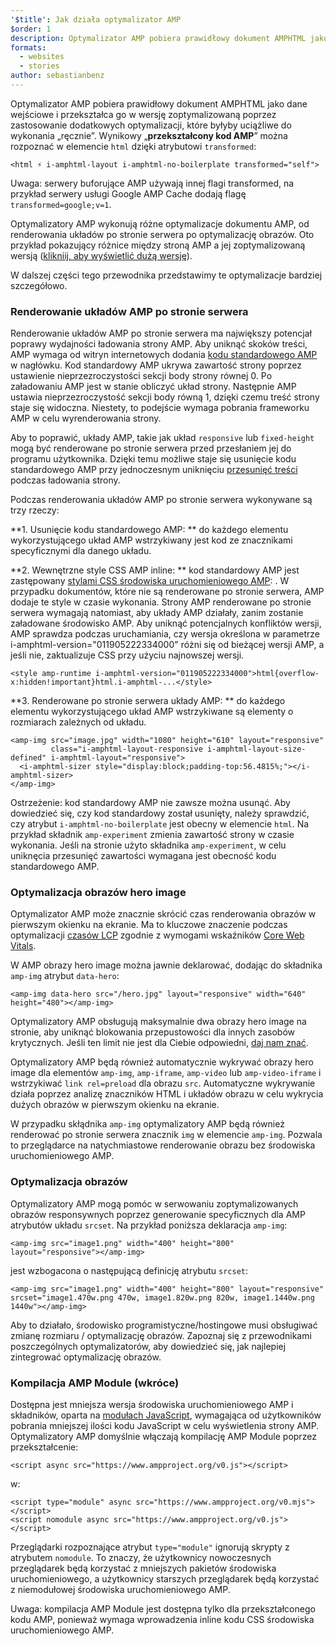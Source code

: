 ```yaml
---
'$title': Jak działa optymalizator AMP
$order: 1
description: Optymalizator AMP pobiera prawidłowy dokument AMPHTML jako dane wejściowe i przekształca go w wersję zoptymalizowaną poprzez zastosowanie dodatkowych optymalizacji, które byłyby uciążliwe do wykonania „ręcznie”. Ten przewodnik wyjaśnia szczegółowo, jak działa optymalizator AMP.
formats:
  - websites
  - stories
author: sebastianbenz
---
```


Optymalizator AMP pobiera prawidłowy dokument AMPHTML jako dane wejściowe i przekształca go w wersję zoptymalizowaną poprzez zastosowanie dodatkowych optymalizacji, które byłyby uciążliwe do wykonania „ręcznie”. Wynikowy „**przekształcony kod AMP**” można rozpoznać w elemencie `html` dzięki atrybutowi `transformed`:

```
<html ⚡ i-amphtml-layout i-amphtml-no-boilerplate transformed="self">
```

Uwaga: serwery buforujące AMP używają innej flagi transformed, na przykład serwery usługi Google AMP Cache dodają flagę `transformed=google;v=1`.

Optymalizatory AMP wykonują różne optymalizacje dokumentu AMP, od renderowania układów po stronie serwera po optymalizację obrazów. Oto przykład pokazujący różnice między stroną AMP a jej zoptymalizowaną wersją ([klikniij, aby wyświetlić dużą wersję](/static/img/docs/guides/optimized-amp-diff.png)).

<a href="/static/img/docs/guides/optimized-amp-diff.png"><amp-img lightbox layout="responsive" width="2560" height="773" src="/static/img/docs/guides/optimized-amp-diff.png"></amp-img></a>

W dalszej części tego przewodnika przedstawimy te optymalizacje bardziej szczegółowo.

### Renderowanie układów AMP po stronie serwera

Renderowanie układów AMP po stronie serwera ma największy potencjał poprawy wydajności ładowania strony AMP. Aby uniknąć skoków treści, AMP wymaga od witryn internetowych dodania [kodu standardowego AMP](https://amp.dev/documentation/guides-and-tutorials/learn/spec/amp-boilerplate/?format=websites) w nagłówku. Kod standardowy AMP ukrywa zawartość strony poprzez ustawienie nieprzezroczystości sekcji body strony równej 0. Po załadowaniu AMP jest w stanie obliczyć układ strony. Następnie AMP ustawia nieprzezroczystość sekcji body równą 1, dzięki czemu treść strony staje się widoczna. Niestety, to podejście wymaga pobrania frameworku AMP w celu wyrenderowania strony.

Aby to poprawić, układy AMP, takie jak układ `responsive` lub `fixed-height` mogą być renderowane po stronie serwera przed przesłaniem jej do programu użytkownika. Dzięki temu możliwe staje się usunięcie kodu standardowego AMP przy jednoczesnym uniknięciu [przesunięć treści](https://web.dev/cls/) podczas ładowania strony.

Podczas renderowania układów AMP po stronie serwera wykonywane są trzy rzeczy:

⁣**1. Usunięcie kodu standardowego AMP: ** do każdego elementu wykorzystującego układ AMP wstrzykiwany jest kod ze znacznikami specyficznymi dla danego układu.

⁣**2. Wewnętrzne style CSS AMP inline: ** kod standardowy AMP jest zastępowany [stylami CSS środowiska uruchomieniowego AMP](https://ampjs.org/v0.css): <style amp-runtime="">...</style>. W przypadku dokumentów, które nie są renderowane po stronie serwera, AMP dodaje te style w czasie wykonania. Strony AMP renderowane po stronie serwera wymagają natomiast, aby układy AMP działały, zanim zostanie załadowane środowisko AMP. Aby uniknąć potencjalnych konfliktów wersji, AMP sprawdza podczas uruchamiania, czy wersja określona w parametrze i-amphtml-version="011905222334000" różni się od bieżącej wersji AMP, a jeśli nie, zaktualizuje CSS przy użyciu najnowszej wersji.

```
<style amp-runtime i-amphtml-version="011905222334000">html{overflow-x:hidden!important}html.i-amphtml-...</style>
```

⁣**3. Renderowane po stronie serwera układy AMP: ** do każdego elementu wykorzystującego układ AMP wstrzykiwane są elementy o rozmiarach zależnych od układu.

```
<amp-img src="image.jpg" width="1080" height="610" layout="responsive"
         class="i-amphtml-layout-responsive i-amphtml-layout-size-defined" i-amphtml-layout="responsive">
  <i-amphtml-sizer style="display:block;padding-top:56.4815%;"></i-amphtml-sizer>
</amp-img>
```

Ostrzeżenie: kod standardowy AMP nie zawsze można usunąć. Aby dowiedzieć się, czy kod standardowy został usunięty, należy sprawdzić, czy atrybut `i-amphtml-no-boilerplate` jest obecny w elemencie `html`. Na przykład składnik `amp-experiment` zmienia zawartość strony w czasie wykonania. Jeśli na stronie użyto składnika `amp-experiment`, w celu uniknęcia przesunięć zawartości wymagana jest obecność kodu standardowego AMP.

### Optymalizacja obrazów hero image

Optymalizator AMP może znacznie skrócić czas renderowania obrazów w pierwszym okienku na ekranie. Ma to kluczowe znaczenie podczas optymalizacji [czasów LCP](https://web.dev/lcp/) zgodnie z wymogami wskaźników [Core Web Vitals](https://web.dev/vitals).

W AMP obrazy hero image można jawnie deklarować, dodając do składnika `amp-img` atrybut `data-hero`:

```
<amp-img data-hero src="/hero.jpg" layout="responsive" width="640" height="480"></amp-img>
```

Optymalizatory AMP obsługują maksymalnie dwa obrazy hero image na stronie, aby uniknąć blokowania przepustowości dla innych zasobów krytycznych. Jeśli ten limit nie jest dla Ciebie odpowiedni, [daj nam znać](https://github.com/ampproject/amp-toolbox/issues).

Optymalizatory AMP będą również automatycznie wykrywać obrazy hero image dla elementów `amp-img`, `amp-iframe`, `amp-video` lub `amp-video-iframe` i wstrzykiwać `link rel=preload` dla obrazu `src`. Automatyczne wykrywanie działa poprzez analizę znaczników HTML i układów obrazu w celu wykrycia dużych obrazów w pierwszym okienku na ekranie.

W przypadku skłądnika `amp-img` optymalizatory AMP będą również renderować po stronie serwera znacznik `img` w elemencie `amp-img`. Pozwala to przeglądarce na natychmiastowe renderowanie obrazu bez środowiska uruchomieniowego AMP.

### Optymalizacja obrazów

Optymalizatory AMP mogą pomóc w serwowaniu zoptymalizowanych obrazów responsywnych poprzez generowanie specyficznych dla AMP atrybutów układu `srcset`. Na przykład poniższa deklaracja `amp-img`:

```
<amp-img src="image1.png" width="400" height="800" layout="responsive"></amp-img>
```

jest wzbogacona o następującą definicję atrybutu `srcset`:

```
<amp-img src="image1.png" width="400" height="800" layout="responsive" srcset="image1.470w.png 470w, image1.820w.png 820w, image1.1440w.png 1440w"></amp-img>
```

Aby to działało, środowisko programistyczne/hostingowe musi obsługiwać zmianę rozmiaru / optymalizację obrazów. Zapoznaj się z przewodnikami poszczególnych optymalizatorów, aby dowiedzieć się, jak najlepiej zintegrować optymalizację obrazów.

### Kompilacja AMP Module (wkróce)

Dostępna jest mniejsza wersja środowiska uruchomieniowego AMP i składników, oparta na [modułach JavaScript](https://v8.dev/features/modules#browser), wymagająca od użytkowników pobrania mniejszej ilości kodu JavaScript w celu wyświetlenia strony AMP. Optymalizatory AMP domyślnie włączają kompilację AMP Module poprzez przekształcenie:

```
<script async src="https://www.ampproject.org/v0.js"></script>
```

w:

```
<script type="module" async src="https://www.ampproject.org/v0.mjs"></script>
<script nomodule async src="https://www.ampproject.org/v0.js"></script>
```

Przeglądarki rozpoznające atrybut `type="module"` ignorują skrypty z atrybutem `nomodule`. To znaczy, że użytkownicy nowoczesnych przeglądarek będą korzystać z mniejszych pakietów środowiska uruchomieniowego, a użytkownicy starszych przeglądarek będą korzystać z niemodułowej środowiska uruchomieniowego AMP.

Uwaga: kompilacja AMP Module jest dostępna tylko dla przekształconego kodu AMP, ponieważ wymaga wprowadzenia inline kodu CSS środowiska uruchomieniowego AMP.
